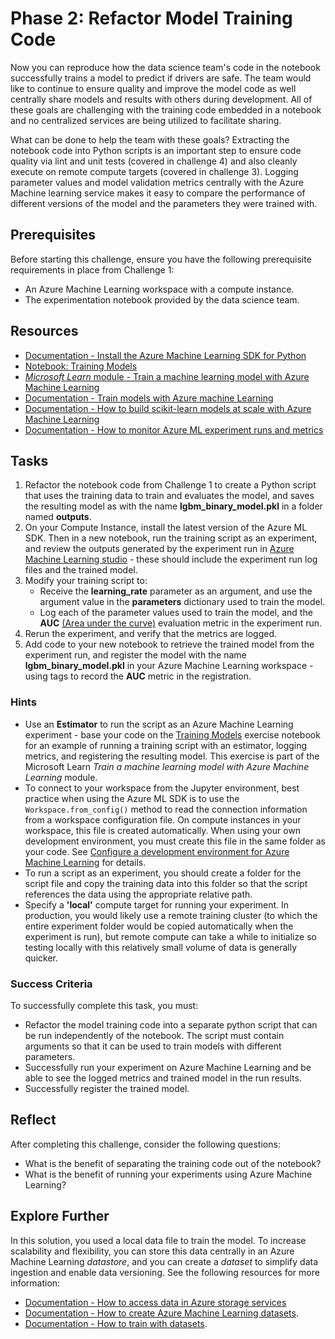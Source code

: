 # Phase 2: Refactor Model Training Code

Now you can reproduce how the data science team's code in the notebook successfully trains a model to predict if drivers are safe. The team would like to continue to ensure quality and improve the model code as well centrally share models and results with others during development.  All of these goals are challenging with the training code embedded in a notebook and no centralized services are being utilized to facilitate sharing.  

What can be done to help the team with these goals?
Extracting the notebook code into Python scripts is an important step to ensure code quality via lint and unit tests (covered in challenge 4) and also cleanly execute on remote compute targets (covered in challenge 3).
Logging parameter values and model validation metrics centrally with the Azure Machine learning service makes it easy to compare the performance of different versions of the model and the parameters they were trained with.

## Prerequisites

Before starting this challenge, ensure you have the following prerequisite requirements in place from Challenge 1:

* An Azure Machine Learning workspace with a compute instance.
* The experimentation notebook provided by the data science team.

## Resources

* [Documentation - Install the Azure Machine Learning SDK for Python](https://docs.microsoft.com/python/api/overview/azureml-sdk/install)
* [Notebook: Training Models](https://github.com/MicrosoftDocs/mslearn-aml-labs/blob/master/02-Training_Models.ipynb)
* [*Microsoft Learn* module - Train a machine learning model with Azure Machine Learning](https://docs.microsoft.com/learn/modules/train-local-model-with-azure-mls/index)
* [Documentation - Train models with Azure machine Learning](https://docs.microsoft.com/azure/machine-learning/concept-train-machine-learning-model)
* [Documentation - How to build scikit-learn models at scale with Azure Machine Learning](https://docs.microsoft.com/azure/machine-learning/how-to-train-scikit-learn)
* [Documentation - How to monitor Azure ML experiment runs and metrics](https://docs.microsoft.com/azure/machine-learning/how-to-track-experiments)


## Tasks

1. Refactor the notebook code from Challenge 1 to create a Python script that uses the training data to train and evaluates the model, and saves the resulting model as with the name **lgbm_binary_model.pkl** in a folder named **outputs**.
2. On your Compute Instance, install the latest version of the Azure ML SDK. Then in a new notebook, run the training script as an experiment, and review the outputs generated by the experiment run in [Azure Machine Learning studio](https://ml.azure.com) - these should include the experiment run log files and the trained model.
3. Modify your training script to:
    * Receive the **learning_rate** parameter as an argument, and use the argument value in the **parameters** dictionary used to train the model.
    * Log each of the parameter values used to train the model, and the **AUC** [(Area under the curve)](https://towardsdatascience.com/understanding-auc-roc-curve-68b2303cc9c5) evaluation metric in the experiment run.
4. Rerun the experiment, and verify that the metrics are logged.
5. Add code to your new notebook to retrieve the trained model from the experiment run, and register the model with the name **lgbm_binary_model.pkl** in your Azure Machine Learning workspace  - using tags to record the **AUC** metric in the registration.

### Hints

* Use an **Estimator** to run the script as an Azure Machine Learning experiment - base your code on the [Training Models](https://github.com/MicrosoftDocs/mslearn-aml-labs/blob/master/02-Training_Models.ipynb) exercise notebook for an example of running a training script with an estimator, logging metrics, and registering the resulting model. This exercise is part of the Microsoft Learn *Train a machine learning model with Azure Machine Learning* module.
* To connect to your workspace from the Jupyter environment, best practice when using the Azure ML SDK is to use the `Workspace.from_config()` method to read the connection information from a workspace configuration file. On compute instances in your workspace, this file is created automatically. When using your own development environment, you must create this file in the same folder as your code. See [Configure a development environment for Azure Machine Learning](https://docs.microsoft.com/azure/machine-learning/how-to-configure-environment#workspace) for details.
* To run a script as an experiment, you should create a folder for the script file and copy the training data into this folder so that the script references the data using the appropriate relative path.
* Specify a **'local'** compute target for running your experiment. In production, you would likely use a remote training cluster (to which the entire experiment folder would be copied automatically when the experiment is run), but remote compute can take a while to initialize so testing locally with this relatively small volume of data is generally quicker.


### Success Criteria

To successfully complete this task, you must:

* Refactor the model training code into a separate python script that can be run independently of the notebook. The script must contain arguments so that it can be used to train models with different parameters.
* Successfully run your experiment on Azure Machine Learning and be able to see the logged metrics and trained model in the run results.
* Successfully register the trained model.


## Reflect

After completing this challenge, consider the following questions:

* What is the benefit of separating the training code out of the notebook?
* What is the benefit of running your experiments using Azure Machine Learning?

## Explore Further

In this solution, you used a local data file to train the model. To increase scalability and flexibility, you can store this data centrally in an Azure Machine Learning *datastore*, and you can create a *dataset* to simplify data ingestion and enable data versioning. See the following resources for more information:

* [Documentation - How to access data in Azure storage services](https://docs.microsoft.com/azure/machine-learning/how-to-access-data)
* [Documentation - How to create Azure Machine Learning datasets](https://docs.microsoft.com/azure/machine-learning/how-to-create-register-datasets).
* [Documentation - How to train with datasets](https://docs.microsoft.com/en-us/azure/machine-learning/how-to-train-with-datasets).
